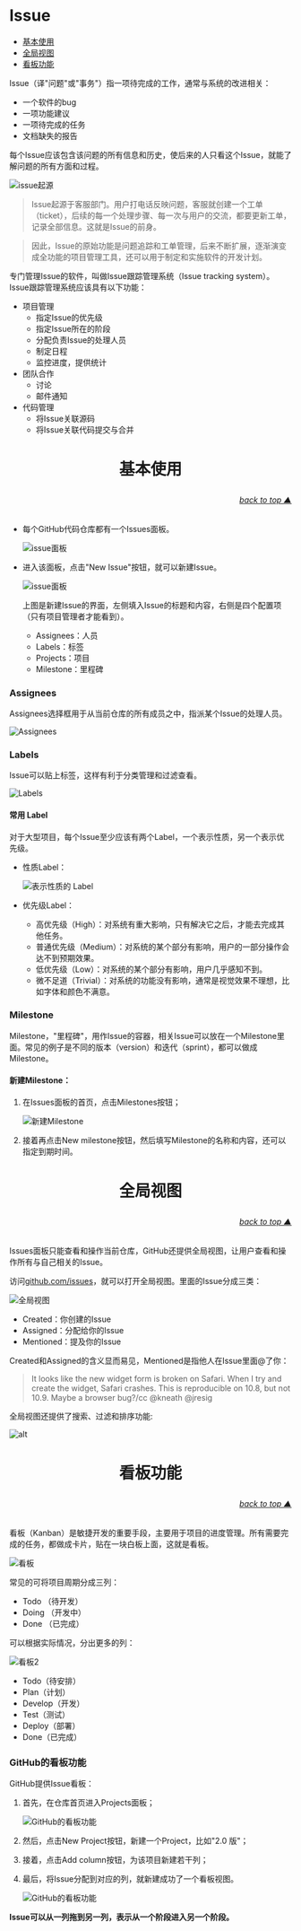 # Issue

* [基本使用](#基本使用)
* [全局视图](#全局视图)
* [看板功能](#看板功能)



Issue（译"问题"或"事务"）指一项待完成的工作，通常与系统的改进相关：
* 一个软件的bug
* 一项功能建议
* 一项待完成的任务
* 文档缺失的报告

每个Issue应该包含该问题的所有信息和历史，使后来的人只看这个Issue，就能了解问题的所有方面和过程。

![issue起源](../../images/git_issue.jpg)

> Issue起源于客服部门。用户打电话反映问题，客服就创建一个工单（ticket），后续的每一个处理步骤、每一次与用户的交流，都要更新工单，记录全部信息。这就是Issue的前身。

> 因此，Issue的原始功能是问题追踪和工单管理，后来不断扩展，逐渐演变成全功能的项目管理工具，还可以用于制定和实施软件的开发计划。

专门管理Issue的软件，叫做Issue跟踪管理系统（Issue tracking system）。Issue跟踪管理系统应该具有以下功能：
* 项目管理 
    * 指定Issue的优先级 
    * 指定Issue所在的阶段 
    * 分配负责Issue的处理人员 
    * 制定日程 
    * 监控进度，提供统计
* 团队合作 
    * 讨论 
    * 邮件通知
* 代码管理 
    * 将Issue关联源码 
    * 将Issue关联代码提交与合并


# <p align="center">基本使用</p>
###### [<p align="right">back to top ▲</p>](#issue)

* 每个GitHub代码仓库都有一个Issues面板。

    ![issue面板](../../images/git_issues_panel.png)

* 进入该面板，点击"New Issue"按钮，就可以新建Issue。

    ![issue面板](../../images/git_issues_panel_new.jpg)

    上图是新建Issue的界面，左侧填入Issue的标题和内容，右侧是四个配置项（只有项目管理者才能看到）。
    * Assignees：人员
    * Labels：标签
    * Projects：项目
    * Milestone：里程碑

### Assignees

Assignees选择框用于从当前仓库的所有成员之中，指派某个Issue的处理人员。

![Assignees](../../images/git_issue_assignees.png)

### Labels

Issue可以贴上标签，这样有利于分类管理和过滤查看。

![Labels](../../images/git_issue_labels.jpg)

#### 常用 Label

对于大型项目，每个Issue至少应该有两个Label，一个表示性质，另一个表示优先级。

* 性质Label：

    ![表示性质的 Label](../../images/git_issue_label_tech.png)

* 优先级Label：
    * 高优先级（High）：对系统有重大影响，只有解决它之后，才能去完成其他任务。
    * 普通优先级（Medium）：对系统的某个部分有影响，用户的一部分操作会达不到预期效果。
    * 低优先级（Low）：对系统的某个部分有影响，用户几乎感知不到。
    * 微不足道（Trivial）：对系统的功能没有影响，通常是视觉效果不理想，比如字体和颜色不满意。

### Milestone

Milestone，"里程碑"，用作Issue的容器，相关Issue可以放在一个Milestone里面。常见的例子是不同的版本（version）和迭代（sprint），都可以做成Milestone。

#### 新建Milestone：

1. 在Issues面板的首页，点击Milestones按钮；

    ![新建Milestone](../../images/git_issue_milestone.png)

2. 接着再点击New milestone按钮，然后填写Milestone的名称和内容，还可以指定到期时间。


# <p align="center">全局视图</p>
###### [<p align="right">back to top ▲</p>](#issue)

Issues面板只能查看和操作当前仓库，GitHub还提供全局视图，让用户查看和操作所有与自己相关的Issue。

访问[github.com/issues](https://github.com/issues)，就可以打开全局视图。里面的Issue分成三类：

![全局视图](../../images/git_issue_whole_view.png)

* Created：你创建的Issue
* Assigned：分配给你的Issue
* Mentioned：提及你的Issue

Created和Assigned的含义显而易见，Mentioned是指他人在Issue里面@了你：

> It looks like the new widget form is broken on Safari. When I try and create the widget, Safari crashes. This is reproducible on 10.8, but not 10.9. Maybe a browser bug?/cc @kneath @jresig

全局视图还提供了搜索、过滤和排序功能:

![alt](../../images/git_issue_whole_view_search_filter_sort.png)


# <p align="center">看板功能</p>
###### [<p align="right">back to top ▲</p>](#issue)

看板（Kanban）是敏捷开发的重要手段，主要用于项目的进度管理。所有需要完成的任务，都做成卡片，贴在一块白板上面，这就是看板。

![看板](../../images/git_issue_kanban.jpg)

常见的可将项目周期分成三列：

* Todo （待开发）
* Doing （开发中）
* Done （已完成）

可以根据实际情况，分出更多的列：

![看板2](../../images/git_issue_kanban_2.jpg)

* Todo（待安排）
* Plan（计划）
* Develop（开发）
* Test（测试）
* Deploy（部署）
* Done（已完成）

### GitHub的看板功能

GitHub提供Issue看板：

1. 首先，在仓库首页进入Projects面板；

    ![GitHub的看板功能](../../images/git_issue_kanban_github_projects.png)

2. 然后，点击New Project按钮，新建一个Project，比如"2.0 版"；
3. 接着，点击Add column按钮，为该项目新建若干列；
4. 最后，将Issue分配到对应的列，就新建成功了一个看板视图。

    ![GitHub的看板功能](../../images/git_issue_kanban_github.jpg)
    
**Issue可以从一列拖到另一列，表示从一个阶段进入另一个阶段。**


